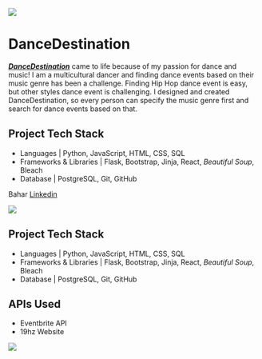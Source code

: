 ![](https://lh3.googleusercontent.com/QSJ-OtgS88BkR9jRh1l5Xt-eI8kBYOEUgsdyEGNmFFQ7noExAtc7KfddrKPiZWdmTr0S83uJ71QHYg)
# DanceDestination 

[***DanceDestination***](http://mydancedestination.com/) came to life because of my passion for dance and music! 
I am a multicultural dancer and finding dance events based on their music genre has been a challenge. 
Finding Hip Hop dance event is easy, but other styles dance event is challenging. I designed and created 
DanceDestination, so every person can specify the music genre first and search for dance events based on that. 

## Project Tech Stack

 - Languages | Python, JavaScript, HTML, CSS, SQL 
 - Frameworks & Libraries | Flask, Bootstrap, Jinja, React, _Beautiful Soup_, Bleach 
 - Database | PostgreSQL, Git, GitHub


Bahar
[Linkedin](https://www.linkedin.com/in/bahar-asefi-19154218a)

![](https://lh3.googleusercontent.com/IaRpXDzGxRnxfeQIONHMz_lOno4JYSNX1cEx8Qq0w2OaMLu2JyVim5aslV9W-LjAavDGHBVnpuELMQ)

## Project Tech Stack

 - Languages | Python, JavaScript, HTML, CSS, SQL 
 - Frameworks & Libraries | Flask, Bootstrap, Jinja, React, _Beautiful Soup_, Bleach 
 - Database | PostgreSQL, Git, GitHub

## APIs Used

 - Eventbrite API  
 - 19hz Website

![](https://lh3.googleusercontent.com/go-5c-ZDai4Q2jFV7HH7cTYw9mw9FrAPM4iq8D4cn9e_vD-o0xZ415tsnuBSYFNzcvxJcrLrDOGFVg)
